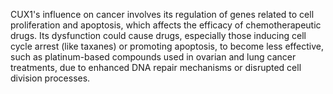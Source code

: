 CUX1's influence on cancer involves its regulation of genes related to cell proliferation and apoptosis, which affects the efficacy of chemotherapeutic drugs. Its dysfunction could cause drugs, especially those inducing cell cycle arrest (like taxanes) or promoting apoptosis, to become less effective, such as platinum-based compounds used in ovarian and lung cancer treatments, due to enhanced DNA repair mechanisms or disrupted cell division processes.